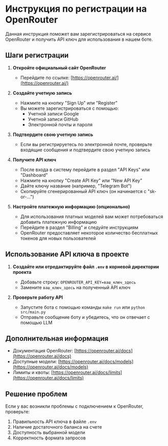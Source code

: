 # Инструкция по регистрации на OpenRouter

Данная инструкция поможет вам зарегистрироваться на сервисе OpenRouter и получить API ключ для использования в нашем боте.

## Шаги регистрации

1. **Откройте официальный сайт OpenRouter**
   - Перейдите по ссылке: [https://openrouter.ai/](https://openrouter.ai/)

2. **Создайте учетную запись**
   - Нажмите на кнопку "Sign Up" или "Register"
   - Вы можете зарегистрироваться с помощью:
     - Учетной записи Google
     - Учетной записи GitHub
     - Электронной почты и пароля

3. **Подтвердите свою учетную запись**
   - Если вы регистрируетесь по электронной почте, проверьте входящие сообщения и подтвердите свою учетную запись

4. **Получите API ключ**
   - После входа в систему перейдите в раздел "API Keys" или "Dashboard"
   - Нажмите на кнопку "Create API Key" или "New API Key"
   - Дайте ключу название (например, "Telegram Bot")
   - Скопируйте сгенерированный API ключ (он начинается с "sk-or-...")

5. **Настройте платежную информацию (опционально)**
   - Для использования платных моделей вам может потребоваться добавить платежную информацию
   - Перейдите в раздел "Billing" и следуйте инструкциям
   - OpenRouter предоставляет некоторое количество бесплатных токенов для новых пользователей

## Использование API ключа в проекте

1. **Создайте или отредактируйте файл `.env` в корневой директории проекта**
   - Добавьте строку: `OPENROUTER_API_KEY=ваш_ключ_здесь`
   - Замените `ваш_ключ_здесь` на полученный API ключ

2. **Проверьте работу API**
   - Запустите бота с помощью команды `make run` или `python src/main.py`
   - Отправьте сообщение боту и убедитесь, что он отвечает с помощью LLM

## Дополнительная информация

- Документация OpenRouter: [https://openrouter.ai/docs](https://openrouter.ai/docs)
- Доступные модели: [https://openrouter.ai/docs/models](https://openrouter.ai/docs/models)
- Лимиты и квоты: [https://openrouter.ai/docs/limits](https://openrouter.ai/docs/limits)

## Решение проблем

Если у вас возникли проблемы с подключением к OpenRouter, проверьте:
1. Правильность API ключа в файле `.env`
2. Наличие достаточного баланса на счете
3. Доступность выбранной модели
4. Корректность формата запросов